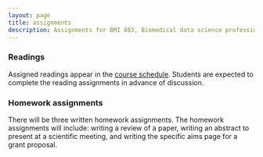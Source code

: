 ```yaml
---
layout: page
title: assignments
description: Assignments for BMI 883, Biomedical data science professional skills
---
```


### Readings

Assigned readings appear in the [course schedule](schedule.html).
Students are expected to complete the reading assignments in advance
of discussion.

### Homework assignments

There will be three written homework assignments.
The homework assignments will include: writing a review of a paper,
writing an abstract to present at a scientific meeting, and writing
the specific aims page for a grant proposal.
